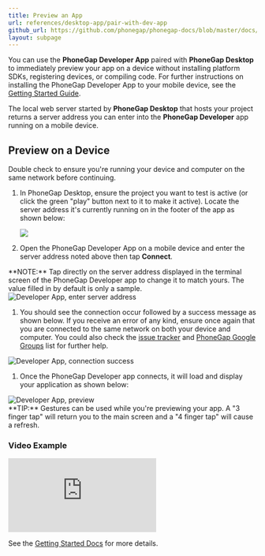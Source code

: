 ```yaml
---
title: Preview an App
url: references/desktop-app/pair-with-dev-app
github_url: https://github.com/phonegap/phonegap-docs/blob/master/docs/3-references/desktop-app/5-pair-with-dev-app.html.md
layout: subpage
---
```


You can use the **PhoneGap Developer App** paired with **PhoneGap Desktop** to immediately preview your app on a device without installing platform SDKs, registering devices, or compiling code. For further instructions on installing the PhoneGap Developer App to your mobile device, see the [Getting Started Guide](/getting-started/2-install-mobile-app).

The local web server started by **PhoneGap Desktop** that hosts your project returns a server address you can enter into the **PhoneGap Developer** app running on a mobile device.

## Preview on a Device

<div class="alert--warning">Double check to ensure you're running your device and computer on the same network before continuing.</div>

1. In PhoneGap Desktop, ensure the project you want to test is active (or click the green "play" button next to it to make it active). Locate the server address it's currently running on in the footer of the app as shown below:

     ![](/images/desktop-app-create.png)

1. Open the PhoneGap Developer App on a mobile device and enter the server address noted above then tap  **Connect**.

  <div class="alert--info"> **NOTE:** Tap directly on the server address displayed in the terminal screen of the PhoneGap Developer app to change it to match yours. The value filled in by default is only a sample. </div>

  <img class="mobile-image" src="/images/dev-app-enter-add.png" alt="Developer App, enter server address"/>

1. You should see the connection occur followed by a success message as shown below. If you receive an error of any kind, ensure once again that you are connected to the same network on both your device and computer. You could also check the [issue tracker](https://github.com/phonegap/phonegap-app-developer/issues) and [PhoneGap Google Groups](https://groups.google.com/forum/#!forum/phonegap) list for further help.

  <img class="mobile-image" src="/images/dev-app-success.jpg" alt="Developer App, connection success"/>

1. Once the PhoneGap Developer app connects, it will load and display your application as shown below:

  <img class="mobile-image" src="/images/dev-app-preview.jpg" alt="Developer App, preview"/>

  <div class="alert--tip"> **TIP:** Gestures can be used while you're previewing your app. A "3 finger tap" will return you to the main screen and a "4 finger tap" will cause a refresh.</div>

### Video Example

<div class="video-wrapper">
  <iframe src="https://www.youtube.com/embed/pggw-9b8RVY" frameborder="0" allowfullscreen></iframe>
</div>

See the [Getting Started Docs](/getting-started/4-preview-your-app/desktop) for more details.
